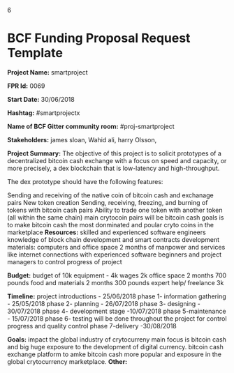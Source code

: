 6
# BCF Funding Proposal Request Template

**Project Name:**
smartproject

**FPR Id:**
0069

**Start Date:**
30/06/2018

**Hashtag:**
#smartprojectx

**Name of BCF Gitter community room:**
#proj-smartproject

**Stakeholders:**
james sloan, Wahid ali, harry Olsson,

**Project Summary:**
The objective of this project is to solicit prototypes of a decentralized bitcoin cash exchange with a focus on speed and capacity, or more precisely, a dex blockchain that is low-latency and high-throughput.

The dex prototype should have the following features:

Sending and receiving of the native coin of bitcoin cash and exchanage pairs 
New token creation
Sending, receiving, freezing, and burning of tokens with bitcoin cash pairs 
Ability to trade one token with another token (all within the same chain) main crytocoin pairs will be bitcoin cash 
goals is to make bitcoin cash the most donminated and poular cryto coins in the marketplace 
**Resources:**
skilled and experienced software engineers
knowledge of block chain development and smart contracts development 
materials: computers and office space 
2 months of manpower and services like internet 
connections with experienced software beginners and project managers to control progress of project


**Budget:**
budget of 10k 
equipment - 4k 
wages 2k 
office space 2 months 700 pounds
food and materials 2 months 300 pounds
expert help/ freelance 3k


**Timeline:**
project introductions - 25/06/2018
phase 1- information gathering - 25/05/2018
phase 2- planning - 26/07/2018
phase 3- designing - 30/07/2018
phase 4- development stage -10/07/2018
phase 5-maintenance  - 15/07/2018
phase 6- testing will be done throughout the project for control progress and quality control 
phase 7-delivery -30/08/2018




**Goals:**
impact the global industry of crytocurreny main focus is bitcoin cash and big huge exposure to the development of digital currency.
bitcoin cash exchange platform to amke bitcoin cash more popular and exposure in the global crytocurrency marketplace.
**Other:**

 
